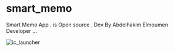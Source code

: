 # smart_memo

Smart Memo App . is Open source .
Dev By Abdelhakim Elmoumen Developer ...

![ic_launcher](https://github.com/user-attachments/assets/663d0b18-1e54-4250-9a40-6c6e4b509907)

